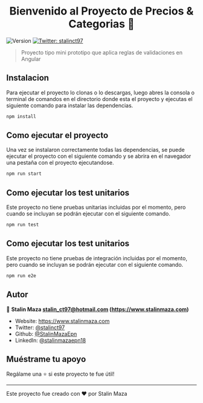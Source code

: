 <h1 align="center">Bienvenido al Proyecto de Precios & Categorias 👋</h1>
<p>
  <img alt="Version" src="https://img.shields.io/badge/version-1.0.0-blue.svg?cacheSeconds=2592000" />
  <a href="https://twitter.com/stalinct97" target="_blank">
    <img alt="Twitter: stalinct97" src="https://img.shields.io/twitter/follow/stalinct97.svg?style=social" />
  </a>
</p>

> Proyecto tipo mini prototipo que aplica reglas de validaciones en Angular

## Instalacion
Para ejecutar el proyecto lo clonas o lo descargas, luego abres la consola o terminal de comandos en el directorio donde esta el proyecto y ejecutas el siguiente comando para instalar las dependencias.
```sh
npm install
```

## Como ejecutar el proyecto
Una vez se instalaron correctamente todas las dependencias, se puede ejecutar el proyecto con el siguiente comando y se abrira en el navegador una pestaña con el proyecto ejecutandose.

```sh
npm run start
```

## Como ejecutar los test unitarios
Este proyecto no tiene pruebas unitarias incluidas por el momento, pero cuando se incluyan se podrán ejecutar con el siguiente comando.
```sh
npm run test
```

## Como ejecutar los test unitarios
Este proyecto no tiene pruebas de integración incluidas por el momento, pero cuando se incluyan se podrán ejecutar con el siguiente comando.
```sh
npm run e2e
```

## Autor

👤 **Stalin Maza <stalin_ct97@hotmail.com> (https://www.stalinmaza.com)**

* Website: https://www.stalinmaza.com
* Twitter: [@stalinct97](https://twitter.com/stalinct97)
* Github: [@StalinMazaEpn](https://github.com/StalinMazaEpn)
* LinkedIn: [@stalinmazaepn18](https://linkedin.com/in/stalinmazaepn18)

## Muéstrame tu apoyo

Regálame  una ⭐️ si este proyecto te fue útil!

***
Este proyecto fue creado con  ❤️ por Stalin Maza
